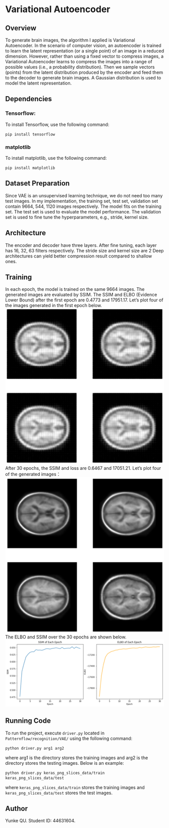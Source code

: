 # Variational Autoencoder

## Overview
To generate brain images, the algorithm I applied is Variational Autoencoder. 
In the scenario of computer vision, an autoencoder is trained to learn the latent 
representation (or a single point) of an image in a reduced dimension. 
However, rather than using a fixed vector to compress images, a Variational Autoencoder 
learns to compress the images into a range of possible values (i.e., a probability distribution). 
Then we sample vectors (points) from the latent distribution produced by the 
encoder and feed them to the decoder to generate brain images. 
A Gaussian distribution is used to model the latent representation.

## Dependencies
### Tensorflow: 
To install Tensorflow, use the following command:
```
pip install tensorflow
```

### matplotlib
To install matplotlib, use the following command: 
```
pip install matplotlib
```

## Dataset Preparation
Since VAE is an unsupervised learning technique, we do not need too many test images. 
In my implementation, the training set, test set, validation set contain 9664, 544, 1120 images respectively.
The model fits on the training set. The test set is used to evaluate the model performance. 
The validation set is used to fine tune the hyperparameters, e.g., stride, kernel size.

## Architecture
The encoder and decoder have three layers. After fine tuning, each layer has 16, 32, 63 filters respectively. 
The stride size and kernel size are 2  Deep architectures can yield better compression result compared to shallow ones.

## Training
In each epoch, the model is trained on the same 9664 images. 
The generated images are evaluated by SSIM.
The SSIM and ELBO (Evidence Lower Bound) after the first epoch are 0.4773 and 17951.17. 
Let’s plot four of the images generated in the first epoch below.
![First Epoch](first_epoch.png)
After 30 epochs, the SSIM and loss are 0.6467 and 17051.21. Let’s plot four of the generated images：
![30th Epoch](30th%20epoch.png)
The ELBO and SSIM over the 30 epochs are shown below. 
![Evalaution](evaluation.png)

## Running Code
To run the project, execute `driver.py` located in `Patternflow/recognition/VAE/` 
using the following command:
```
python driver.py arg1 arg2
```
where arg1 is the directory stores the training images and 
arg2 is the directory stores the testing images.
Below is an example:
```
python driver.py keras_png_slices_data/train keras_png_slices_data/test
```
where `keras_png_slices_data/train` stores the training images and 
`keras_png_slices_data/test` stores the test images.


## Author
Yunke QU. Student ID: 44631604.
 